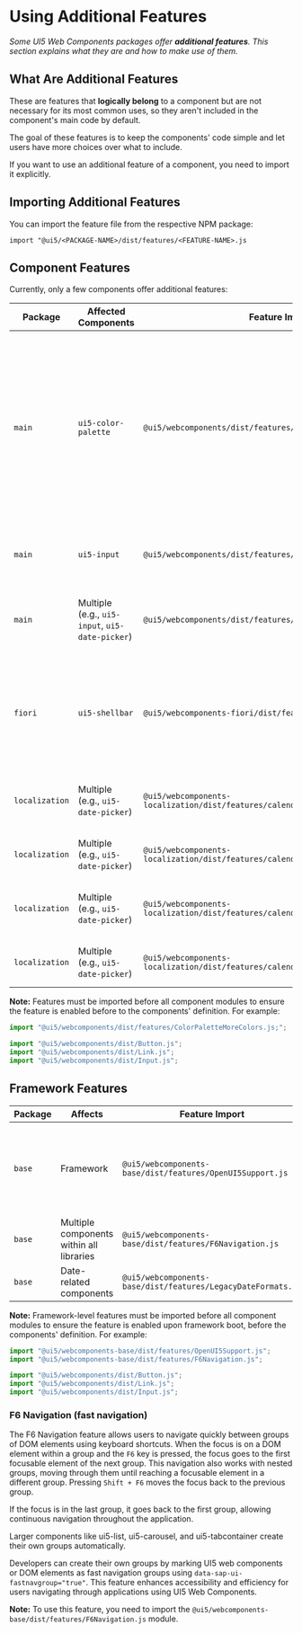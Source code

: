 # Using Additional Features

*Some UI5 Web Components packages offer **additional features**. This section explains what they are and how to make use of them.*

## What Are Additional Features

These are features that **logically belong** to a component but are not necessary for its most common uses, so they aren't included in the component's main code by default.

The goal of these features is to keep the components' code simple and let users have more choices over what to include.

If you want to use an additional feature of a component, you need to import it explicitly.

## Importing Additional Features

You can import the feature file from the respective NPM package:

`import "@ui5/<PACKAGE-NAME>/dist/features/<FEATURE-NAME>.js`

## Component Features

Currently, only a few components offer additional features:

| Package        | Affected Components                                | Feature Import                                                       | Description                                                                                             |
|----------------|---------------------------------------------------|----------------------------------------------------------------------|---------------------------------------------------------------------------------------------------------|
| `main`         | `ui5-color-palette`                               | `@ui5/webcomponents/dist/features/ColorPaletteMoreColors.js`         | Adds support for a "more colors" dialog in the color palette component allowing users to choose specific colors not present in the predefined range.                                   |
| `main`         | `ui5-input`                                       | `@ui5/webcomponents/dist/features/InputSuggestions.js`               | Adds support for input suggestions while typing                                                                  |
| `main`         | Multiple (e.g., `ui5-input`, `ui5-date-picker`)   | `@ui5/webcomponents/dist/features/InputElementsFormSupport.js`       | Adds support for the use of input components within forms                                                          |
| `fiori`        | `ui5-shellbar`                                    | `@ui5/webcomponents-fiori/dist/features/CoPilotAnimation.js`         | Enhances the animation for the "co-pilot" button in the shellbar component (bigger file size)           |
| `localization` | Multiple (e.g., `ui5-date-picker`)                | `@ui5/webcomponents-localization/dist/features/calendar/Buddhist.js` | Adds support for the Buddhist calendars                                                                   |
| `localization` | Multiple (e.g., `ui5-date-picker`)                | `@ui5/webcomponents-localization/dist/features/calendar/Islamic.js`  | Adds support for the Islamic calendars                                                                    |
| `localization` | Multiple (e.g., `ui5-date-picker`)                | `@ui5/webcomponents-localization/dist/features/calendar/Japanese.js` | Adds support for the Japanese calendars                                                                   |
| `localization` | Multiple (e.g., `ui5-date-picker`)                | `@ui5/webcomponents-localization/dist/features/calendar/Persian.js`  | Adds support for the Persian calendars                                                                    |

**Note:** Features must be imported before all component modules to ensure the feature is enabled before to the components' definition. For example:

```js
import "@ui5/webcomponents/dist/features/ColorPaletteMoreColors.js;";

import "@ui5/webcomponents/dist/Button.js";
import "@ui5/webcomponents/dist/Link.js";
import "@ui5/webcomponents/dist/Input.js";
```

## Framework Features

| Package        | Affects                                           | Feature Import                                                       | Description                                                                                             |
|----------------|---------------------------------------------------|----------------------------------------------------------------------|---------------------------------------------------------------------------------------------------------|
| `base`         | Framework                                         | `@ui5/webcomponents-base/dist/features/OpenUI5Support.js`            | Enables integration with the OpenUI5 framework, facilitating synchronization and resource re-use       |
| `base`         | Multiple components within all libraries          | `@ui5/webcomponents-base/dist/features/F6Navigation.js`              | Adds support for F6 fast groups navigation                                                              |
| `base`         | Date-related components                           | `@ui5/webcomponents-base/dist/features/LegacyDateFormats.js`         | Adds support for legacy date formats                                                                |

**Note:** Framework-level features must be imported before all component modules to ensure the feature is enabled upon framework boot, before the components' definition. For example:

```js
import "@ui5/webcomponents-base/dist/features/OpenUI5Support.js";
import "@ui5/webcomponents-base/dist/features/F6Navigation.js";

import "@ui5/webcomponents/dist/Button.js";
import "@ui5/webcomponents/dist/Link.js";
import "@ui5/webcomponents/dist/Input.js";
```


### F6 Navigation (fast navigation)

The F6 Navigation feature allows users to navigate quickly between groups of DOM elements using keyboard shortcuts. When the focus is on a DOM element within a group and the `F6` key is pressed, the focus goes to the first focusable element of the next group. This navigation also works with nested groups, moving through them until reaching a focusable element in a different group. Pressing `Shift + F6` moves the focus back to the previous group.

If the focus is in the last group, it goes back to the first group, allowing continuous navigation throughout the application.

Larger components like ui5-list, ui5-carousel, and ui5-tabcontainer create their own groups automatically.

Developers can create their own groups by marking UI5 web components or DOM elements as fast navigation groups using `data-sap-ui-fastnavgroup="true"`. This feature enhances accessibility and efficiency for users navigating through applications using UI5 Web Components.

**Note:** To use this feature, you need to import the `@ui5/webcomponents-base/dist/features/F6Navigation.js` module.